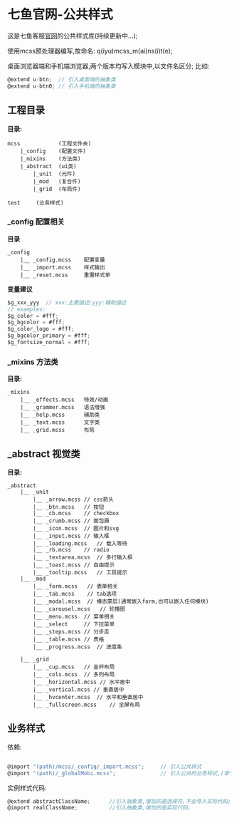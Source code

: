 # 七鱼官网-公共样式
这是七鱼客服[官网](http://qiyukf.com)的公共样式库(持续更新中...);

使用mcss预处理器编写,故命名: q(iyu)mcss_m(ai)ns(i)t(e);

桌面浏览器端和手机端浏览器,两个版本均写入模块中,以文件名区分;
比如:
```js
@extend u-btn;  // 引入桌面端的抽象类
@extend u-btn0; // 引入手机端的抽象类
```

## 工程目录

**目录:**
```dir
mcss            (工程文件夹)
    |_config    (配置文件)
    |_mixins    (方法类)
    |_abstract  (ui类)
        |_unit  (元件)
        |_mod   (复合件)
        |_grid  (布局件)

test     (业务样式)

```

### _config 配置相关
**目录**
```dir
_config
    |__ _config.mcss    配置变量
    |__ _import.mcss    样式输出 
    |__ _reset.mcss     重置样式单
```

**变量建议**

```js
$g_xxx_yyy  // xxx:主要描述;yyy:辅助描述
// examples:
$g_color = #fff;
$g_bgcolor = #fff;
$g_color_logo = #fff;
$g_bgcolor_primary = #fff;
$g_fontsize_normal = #fff;
```


### _mixins 方法类
**目录:**
```dir
_mixins
    |__ _effects.mcss   特效/动画
    |__ _grammer.mcss   语法增强
    |__ _help.mcss      辅助类
    |__ _text.mcss      文字类
    |__ _grid.mcss      布局
```


## _abstract 视觉类
**目录:**
```dir
_abstract
    |__ _unit
        |__ _arrow.mcss // css箭头
        |__ _btn.mcss   // 按钮
        |__ _cb.mcss    // checkbox
        |__ _crumb.mcss // 面包屑
        |__ _icon.mcss  // 图片和svg
        |__ _input.mcss // 输入框
        |__ _loading.mcss   // 载入等待
        |__ _rb.mcss    // radio
        |__ _textarea.mcss  // 多行输入框
        |__ _toast.mcss // 自由提示
        |__ _tooltip.mcss   // 工具提示
    |__ _mod
        |__ _form.mcss   // 表单相关
        |__ _tab.mcss    // tab选项
        |__ _modal.mcss  // 模态蒙层(通常嵌入form,也可以嵌入任何模块)
        |__ _carousel.mcss   // 轮播图
        |__ _menu.mcss  // 菜单相关
        |__ _select     // 下拉菜单
        |__ _steps.mcss // 分步走
        |__ _table.mcss // 表格
        |__ _progress.mcss  // 进度条
        
    |__ _grid
        |__ _cup.mcss   // 圣杯布局
        |__ _cols.mcss  // 多列布局
        |__ _horizontal.mcss // 水平居中
        |__ _vertical.mcss // 垂直居中
        |__ _hvcenter.mcss  // 水平和垂直居中
        |__ _fullscreen.mcss    // 全屏布局
```



## 业务样式

依赖:
```js

@import "(path)/mcss/_config/_import.mcss";     // 引入公共样式
@import "(path)/_globalMobi.mcss";              // 引入公共的业务样式,(举个例子)

```

实例样式代码:
```js
@extend abstractClassName;      //引入抽象类,增加的是选择符,不会导入实际代码;
@import realClassName;          //引入抽象类,增加的是实际代码;
```
